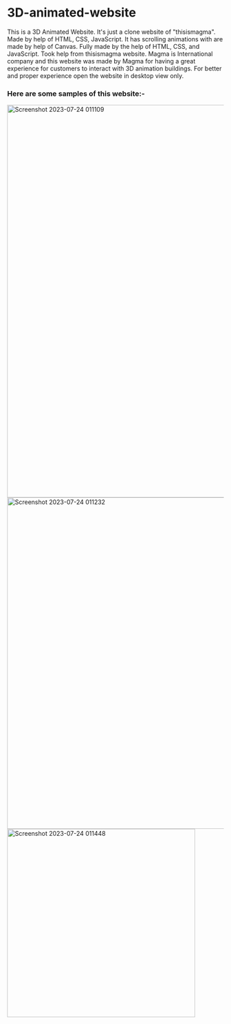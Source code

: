 # 3D-animated-website
This is a 3D Animated Website. It's just a clone website of "thisismagma". Made by help of HTML, CSS, JavaScript.
It has scrolling animations with are made by help of Canvas. 
Fully made by the help of HTML, CSS, and JavaScript. Took help from thisismagma website. Magma is International company and this website was made by Magma 
for having a great experience for customers to interact with 3D animation buildings.
For better and proper experience open the website in desktop view only.


### Here are some samples of this website:- 
<img width="911" alt="Screenshot 2023-07-24 011109" src="https://github.com/insane21shiv/3D-animated-website/assets/119165586/530c6660-8493-443c-ae7f-3917b889909d">


<img width="769" alt="Screenshot 2023-07-24 011232" src="https://github.com/insane21shiv/3D-animated-website/assets/119165586/645935d6-b00e-46ef-8089-51e25148f230">


<img width="437" alt="Screenshot 2023-07-24 011448" src="https://github.com/insane21shiv/3D-animated-website/assets/119165586/da638486-cba7-48b7-a9e6-73ec88051faf">


